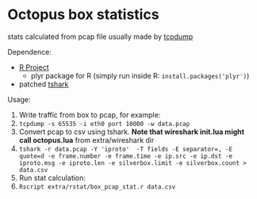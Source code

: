 # Octopus box statistics

stats calculated from pcap file usually made by [tcpdump](http://www.tcpdump.org/tcpdump_man.html)

Dependence:
 * [R Project](https://www.r-project.org/) 
   * plyr package for R (simply run inside R: `install.packages('plyr')`)
 * patched [tshark](https://github.com/Vespertinus/wireshark) 


Usage: 
 1. Write traffic from box to pcap, for example:
   1. `tcpdump -s 65535 -i eth0 port 10000 -w data.pcap`
 1. Convert pcap to csv using tshark. **Note that wireshark init.lua might call octopus.lua** from extra/wireshark dir       
   1. `tshark -r data.pcap -Y 'iproto'  -T fields -E separator=, -E quote=d -e frame.number -e frame.time -e ip.src -e ip.dst -e iproto.msg -e iproto.len -e silverbox.limit -e silverbox.count > data.csv`
 1. Run stat calculation:
   1. `Rscript extra/rstat/box_pcap_stat.r data.csv`


